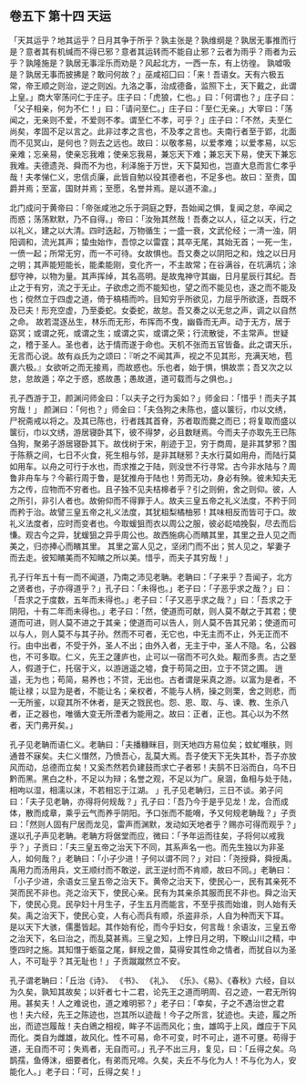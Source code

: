 ## 卷五下 第十四 天运

「天其运乎？地其运乎？日月其争于所乎？孰主张是？孰维纲是？孰居无事推而行是？意者其有机缄而不得已邪？意者其运转而不能自止邪？云者为雨乎？雨者为云乎？孰隆施是？孰居无事淫乐而劝是？风起北方，一西一东，有上彷徨。 孰嘘吸是？孰居无事而披拂是？敢问何故？」巫咸祒囗曰：「来！吾语女。天有六极五常，帝王顺之则治，逆之则凶。九洛之事，治成德备，监照下土，天下戴之，此谓上皇。」商大宰荡问仁于庄子。庄子曰：「虎狼，仁也。」曰：「何谓也？」庄子曰：「父子相亲，何为不仁！」曰：「请问至仁。」庄子曰：「至仁无亲。」大宰曰：「荡闻之，无亲则不爱，不爱则不孝。谓至仁不孝，可乎？」庄子曰：「不然，夫至仁尚矣，孝固不足以言之。此非过孝之言也，不及孝之言也。夫南行者至于郢，北面而不见冥山，是何也？则去之远也。故曰：以敬孝易，以爱孝难；以爱孝易，以忘亲难；忘亲易，使亲忘我难；使亲忘我易，兼忘天下难；兼忘天下易，使天下兼忘我难。夫德遗尧、舜而不为也，利泽施于万世，天下莫知也，岂直大息而言仁孝乎哉！夫孝悌仁义，忠信贞廉，此皆自勉以役其德者也，不足多也。故曰：至贵，国爵并焉；至富，国财并焉；至愿，名誉并焉。是以道不渝。」

北门成问于黄帝曰：「帝张咸池之乐于洞庭之野，吾始闻之惧，复闻之怠，卒闻之而惑；荡荡默默，乃不自得。」帝曰：「汝殆其然哉！吾奏之以人，征之以天，行之以礼义，建之以大清。四时迭起，万物循生；一盛一衰，文武伦经；一清一浊，阴阳调和，流光其声；蛰虫始作，吾惊之以雷霆；其卒无尾，其始无首；一死一生，一偾一起；所常无穷，而一不可待。女故惧也。吾又奏之以阴阳之和，烛之以日月之明；其声能短能长，能柔能刚，变化齐一，不主故常；在谷满谷，在坑满坑；涂郄守神，以物为量。其声挥绰，其名高明。是故鬼神守其幽，日月星辰行其纪。吾止之于有穷，流之于无止。子欲虑之而不能知也，望之而不能见也，逐之而不能及也；傥然立于四虚之道，倚于槁梧而吟。目知穷乎所欲见，力屈乎所欲逐，吾既不及已夫！形充空虚，乃至委蛇。女委蛇，故怠。吾又奏之以无怠之声，调之以自然之命。 故若混逐丛生，林乐而无形，布挥而不曳，幽昏而无声。动于无方，居于窈冥；或谓之死，或谓之生；或谓之实，或谓之荣；行流散徙，不主常声。世疑之，稽于圣人。圣也者，达于情而遂于命也。天机不张而五官皆备。此之谓天乐，无言而心说。故有焱氏为之颂曰：『听之不闻其声，视之不见其形，充满天地，苞裹六极。』女欲听之而无接焉，而故惑也。乐也者，始于惧，惧故祟；吾又次之以怠，怠故遁；卒之于惑，惑故愚；愚故道，道可载而与之俱也。」

孔子西游于卫，颜渊问师金曰：「以夫子之行为奚如？」师金曰：「惜乎！而夫子其穷哉！」 颜渊曰：「何也？」师金曰：「夫刍狗之未陈也，盛以箧衍，巾以文绣，尸祝斋戒以将之。及其已陈也，行者践其首脊，苏者取而爨之而已；将复取而盛以箧衍，巾以文绣，游居寝卧其下，彼不得梦，必且数瞇焉。今而夫子亦取先王已陈刍狗，聚弟子游居寝卧其下。故伐树于宋，削迹于卫，穷于商周，是非其梦邪？围于陈蔡之间，七日不火食，死生相与邻，是非其瞇邪？夫水行莫如用舟，而陆行莫如用车。以舟之可行于水也，而求推之于陆，则没世不行寻常。古今非水陆与？周鲁非舟车与？今蕲行周于鲁，是犹推舟于陆也！劳而无功，身必有殃。彼未知夫无方之传，应物而不穷者也。且子独不见夫桔槔者乎？引之则俯，舍之则仰。彼，人之所引，非引人者也。故俯仰而不得罪于人。故夫三皇五帝之礼义法度，不矜于同而矜于治。故譬三皇五帝之礼义法度，其犹柤梨橘柚邪！其味相反而皆可于口。故礼义法度者，应时而变者也。今取蝯狙而衣以周公之服，彼必龁啮挽裂，尽去而后慊。观古今之异，犹蝯狙之异乎周公也。故西施病心而矉其里，其里之丑人见之而美之，归亦捧心而矉其里。 其里之富人见之，坚闭门而不出；贫人见之，挈妻子而去走。彼知矉美而不知矉之所以美。惜乎，而夫子其穷哉！」

孔子行年五十有一而不闻道，乃南之沛见老聃。老聃曰：「子来乎？吾闻子，北方之贤者也，子亦得道乎？」孔子曰：「未得也。」老子曰：「子恶乎求之哉？」曰：「吾求之于度数，五年而未得也。」老子曰：「子又恶乎求之哉？」曰：「吾求之于阴阳，十有二年而未得也。」老子曰：「然，使道而可献，则人莫不献之于其君；使道而可进，则人莫不进之于其亲；使道而可以告人，则人莫不告其兄弟；使道而可以与人，则人莫不与其子孙。然而不可者，无它也，中无主而不止，外无正而不行。由中出者，不受于外，圣人不出；由外入者，无主于中，圣人不隐。名，公器也，不可多取。仁义，先王之蘧庐也，止可以一宿而不可久处。觏而多责。古之至人，假道于仁，托宿于义，以游逍遥之墟，食于苟简之田，立于不贷之圃。 逍遥，无为也；苟简，易养也；不贷，无出也。古者谓是采真之游。以富为是者，不能让禄；以显为是者，不能让名；亲权者，不能与人柄，操之则栗，舍之则悲，而一无所鉴，以窥其所不休者，是天之戮民也。怨、恩、取、与、谏、教、生杀八者，正之器也，唯循大变无所湮者为能用之。故曰：正者，正也。其心以为不然者，天门弗开矣。」

孔子见老聃而语仁义。老聃曰：「夫播糠眯目，则天地四方易位矣；蚊虻噆肤，则通昔不寐矣。夫仁义憯然，乃愤吾心，乱莫大焉。吾子使天下无失其朴，吾子亦放风而动，总德而立矣！又奚杰然若负建鼓而求亡子者邪！夫鹄不日浴而白，乌不日黔而黑。黑白之朴，不足以为辩；名誉之观，不足以为广。泉涸，鱼相与处于陆，相呴以湿，相濡以沫，不若相忘于江湖。 」孔子见老聃归，三日不谈。弟子问曰：「夫子见老聃，亦得将何规哉？」孔子曰：「吾乃今于是乎见龙！龙，合而成体，散而成章，乘乎云气而养乎阴阳。予口张而不能嗋，予又何规老聃哉？」子贡曰：「然则人固有尸居而龙见，雷声而渊默，发动如天地者乎？赐亦可得而观乎？」遂以孔子声见老聃。老聃方将倨堂而应，微曰：「予年运而往矣，子将何以戒我乎？」子贡曰：「夫三皇五帝之治天下不同，其系声名一也。而先生独以为非圣人，如何哉？」老聃曰：「小子少进！子何以谓不同？」对曰：「尧授舜，舜授禹。禹用力而汤用兵，文王顺纣而不敢逆，武王逆纣而不肯顺，故曰不同。」老聃曰：「小子少进，余语女三皇五帝之治天下。黄帝之治天下，使民心一，民有其亲死不哭而民不非也。尧之治天下，使民心亲。民有为其亲杀其服而民不非也。舜之治天下，使民心竞。民孕妇十月生子，子生五月而能言，不至乎孩而始谁，则人始有夭矣。禹之治天下，使民心变，人有心而兵有顺，杀盗非杀，人自为种而天下耳。 是以天下大骇，儒墨皆起。其作始有伦，而今乎妇女，何言哉！余语汝，三皇五帝之治天下，名曰治之，而乱莫甚焉。三皇之知，上悖日月之明，下睽山川之精，中堕四时之施。其知憯于蛎虿之尾，鲜规之兽，莫得安其性命之情者，而犹自以为圣人，不可耻乎？其无耻也！」子贡蹴蹴然立不安。

孔子谓老聃曰：「丘治《诗》、 《书》、 《礼》、 《乐》、《易》、《春秋》六经，自以为久矣，孰知其故矣；以奸者七十二君，论先王之道而明周、召之迹，一君无所钩用。甚矣夫！人之难说也，道之难明邪？」老子曰：「幸矣，子之不遇治世之君也！夫六经，先王之陈迹也，岂其所以迹哉！今子之所言，犹迹也。夫迹，履之所出，而迹岂履哉！夫白鶂之相视，眸子不运而风化；虫，雄鸣于上风，雌应于下风而化。类自为雌雄，故风化。性不可易，命不可变，时不可止，道不可壅。苟得于道，无自而不可；失焉者，无自而可。」孔子不出三月，复见，曰：「丘得之矣。乌鹊孺，鱼傅沫，细要者化，有弟而兄啼。久矣，夫丘不与化为人！不与化为人，安能化人。」老子曰：「可，丘得之矣！」